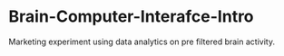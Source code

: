 # Brain-Computer-Interafce-Intro
Marketing experiment using data analytics on pre filtered brain activity. 
